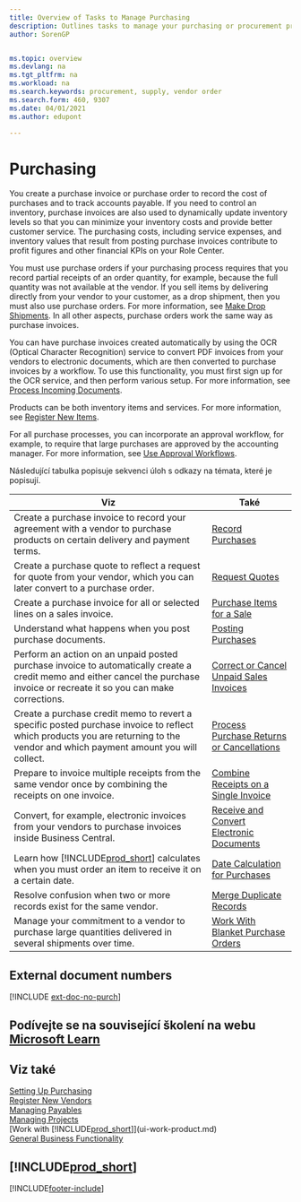 ```yaml
---
title: Overview of Tasks to Manage Purchasing
description: Outlines tasks to manage your purchasing or procurement processes, including how purchase invoices and purchase orders work.
author: SorenGP


ms.topic: overview
ms.devlang: na
ms.tgt_pltfrm: na
ms.workload: na
ms.search.keywords: procurement, supply, vendor order
ms.search.form: 460, 9307
ms.date: 04/01/2021
ms.author: edupont

---
```

# Purchasing
You create a purchase invoice or purchase order to record the cost of purchases and to track accounts payable. If you need to control an inventory, purchase invoices are also used to dynamically update inventory levels so that you can minimize your inventory costs and provide better customer service. The purchasing costs, including service expenses, and inventory values that result from posting purchase invoices contribute to profit figures and other financial KPIs on your Role Center.

You must use purchase orders if your purchasing process requires that you record partial receipts of an order quantity, for example, because the full quantity was not available at the vendor. If you sell items by delivering directly from your vendor to your customer, as a drop shipment, then you must also use purchase orders. For more information, see [Make Drop Shipments](sales-how-drop-shipment.md). In all other aspects, purchase orders work the same way as purchase invoices.

You can have purchase invoices created automatically by using the OCR (Optical Character Recognition) service to convert PDF invoices from your vendors to electronic documents, which are then converted to purchase invoices by a workflow. To use this functionality, you must first sign up for the OCR service, and then perform various setup. For more information, see [Process Incoming Documents](across-process-income-documents.md).

Products can be both inventory items and services. For more information, see [Register New Items](inventory-how-register-new-items.md).

For all purchase processes, you can incorporate an approval workflow, for example, to require that large purchases are approved by the accounting manager. For more information, see [Use Approval Workflows](across-how-use-approval-workflows.md).

Následující tabulka popisuje sekvenci úloh s odkazy na témata, které je popisují.

| Viz | Také |
| --- | --- |
| Create a purchase invoice to record your agreement with a vendor to purchase products on certain delivery and payment terms. | [Record Purchases](purchasing-how-record-purchases.md) |
| Create a purchase quote to reflect a request for quote from your vendor, which you can later convert to a purchase order. | [Request Quotes](purchasing-how-request-quotes.md) |
| Create a purchase invoice for all or selected lines on a sales invoice. | [Purchase Items for a Sale](purchasing-how-purchase-products-sale.md) |
| Understand what happens when you post purchase documents. | [Posting Purchases](ui-post-purchases.md) |
| Perform an action on an unpaid posted purchase invoice to automatically create a credit memo and either cancel the purchase invoice or recreate it so you can make corrections. | [Correct or Cancel Unpaid Sales Invoices](purchasing-how-correct-cancel-unpaid-purchase-invoices.md) |
| Create a purchase credit memo to revert a specific posted purchase invoice to reflect which products you are returning to the vendor and which payment amount you will collect. | [Process Purchase Returns or Cancellations](purchasing-how-register-new-vendors.md) |
| Prepare to invoice multiple receipts from the same vendor once by combining the receipts on one invoice. | [Combine Receipts on a Single Invoice](purchasing-how-to-combine-receipts.md) |
| Convert, for example, electronic invoices from your vendors to purchase invoices inside Business Central. | [Receive and Convert Electronic Documents](purchasing-how-to-receive-and-convert-electronic-documents.md) |
| Learn how [!INCLUDE[prod_short](includes/prod_short.md)] calculates when you must order an item to receive it on a certain date. | [Date Calculation for Purchases](purchasing-date-calculation-for-purchases.md) |
| Resolve confusion when two or more records exist for the same vendor. | [Merge Duplicate Records](sales-how-merge-duplicate-records.md) |
| Manage your commitment to a vendor to purchase large quantities delivered in several shipments over time. | [Work With Blanket Purchase Orders](sales-how-to-create-blanket-sales-orders.md) |

## External document numbers

[!INCLUDE [ext-doc-no-purch](includes/ext-doc-no-purch.md)]

## Podívejte se na související školení na webu [Microsoft Learn](/learn/paths/purchase-items-services-dynamics-365-business-central/)

## Viz také
[Setting Up Purchasing](purchasing-setup-purchasing.md)  
[Register New Vendors](purchasing-how-register-new-vendors.md)  
[Managing Payables](payables-manage-payables.md)  
[Managing Projects](projects-manage-projects.md)    
[Work with [!INCLUDE[prod_short](includes/prod_short.md)]](ui-work-product.md)  
[General Business Functionality](ui-across-business-areas.md)

## [!INCLUDE[prod_short](includes/free_trial_md.md)]


[!INCLUDE[footer-include](includes/footer-banner.md)]